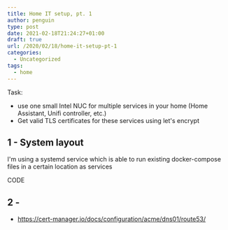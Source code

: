 ```yaml
---
title: Home IT setup, pt. 1
author: penguin
type: post
date: 2021-02-18T21:24:27+01:00
draft: true
url: /2020/02/18/home-it-setup-pt-1
categories:
  - Uncategorized
tags:
  - home
---
```

Task:

  * use one small Intel NUC for multiple services in your home (Home Assistant, Unifi controller, etc.)
  * Get valid TLS certificates for these services using let's encrypt

## 1 - System layout

I'm using a systemd service which is able to run existing docker-compose files in a certain location as services

CODE

## 2 - 

  * https://cert-manager.io/docs/configuration/acme/dns01/route53/